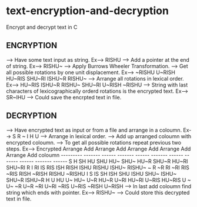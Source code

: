 # text-encryption-and-decryption
Encrypt and decrypt text in C

ENCRYPTION
-----------------
--> Have some text input as string.
    Ex--> RISHU
--> Add a pointer at the end of string.
    Ex--> RISHU~
--> Apply Burrows Wheeler Transformation.
    --> Get all possible rotations by one unit displacement.
        Ex--> ~RISHU
              U~RISH
              HU~RIS
              SHU~RI
              ISHU~R
              RISHU~
    --> Arrange all rotations in lexical order.
        Ex--> HU~RIS
              ISHU~R
              RISHU~
              SHU~RI
              U~RISH
              ~RISHU
--> String with last characters of lexicographically orderd rotations is the encrypted text.
    Ex--> SR~IHU
--> Could save the encrpted text in file.

DECRYPTION
-----------------
--> Have encrypted text as input or from a file and arrange in a coloumn.
    Ex--> S
          R
          ~
          I
          H
          U
--> Arrange in lexical order.
--> Add up arranged coloumn with encrypted coloumn.
--> To get all possible rotations repeat previous two steps.
Ex--> Encrypted  Arrange   Add     Arrange   Add     Arrange   Add     Arrange   Add     Arrange   Add
       coloumn
      ---------  -------   ------  -------   ------  -------   ------  -------   ------  -------   ------
          S      H         SH      HU        SHU      HU~      SHU~    HU~R      SHU~R   HU~RI     SHU~RI
          R      I         RI      IS        RIS      ISH      RISH    ISHU      RISHU   ISHU~     RISHU~
          ~      R         ~R      RI        ~RI      RIS      ~RIS    RISH      ~RISH   RISHU     ~RISHU
          I      S         IS      SH        ISH      SHU      ISHU    SHU~      ISHU~   SHU~R     ISHU~R
          H      U         HU      U~        HU~      U~R      HU~R    U~RI      HU~RI   U~RIS     HU~RIS
          U      ~         U~      ~R        U~R      ~RI      U~RI    ~RIS      U~RIS   ~RISH     U~RISH
--> In last add coloumn find string which ends with pointer.
    Ex--> RISHU~
--> Could store this decrypted text in file. 
